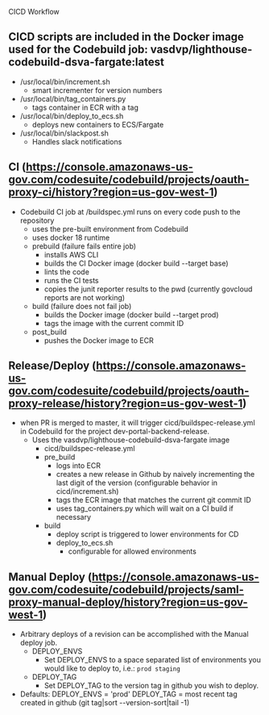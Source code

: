 CICD Workflow


## CICD scripts are included in the Docker image used for the Codebuild job: vasdvp/lighthouse-codebuild-dsva-fargate:latest
- /usr/local/bin/increment.sh
  - smart incrementer for version numbers
- /usr/local/bin/tag_containers.py
  - tags container <commitId> in ECR with a <version> tag
- /usr/local/bin/deploy_to_ecs.sh
  - deploys new containers to ECS/Fargate
- /usr/local/bin/slackpost.sh
  - Handles slack notifications


## CI (https://console.amazonaws-us-gov.com/codesuite/codebuild/projects/oauth-proxy-ci/history?region=us-gov-west-1)
- Codebuild CI job at /buildspec.yml runs on every code push to the repository
  - uses the pre-built environment from Codebuild
  - uses docker 18 runtime
  - prebuild (failure fails entire job)
    - installs AWS CLI
    - builds the CI Docker image (docker build --target base)
    - lints the code
    - runs the CI tests
    - copies the junit reporter results to the pwd (currently govcloud reports are not working)
  - build (failure does not fail job)
    - builds the Docker image (docker build --target prod)
    - tags the image with the current commit ID
  - post_build
    - pushes the Docker image to ECR

## Release/Deploy (https://console.amazonaws-us-gov.com/codesuite/codebuild/projects/oauth-proxy-release/history?region=us-gov-west-1)
- when PR is merged to master, it will trigger cicd/buildspec-release.yml in Codebuild for the project dev-portal-backend-release.
  - Uses the vasdvp/lighthouse-codebuild-dsva-fargate image
    - cicd/buildspec-release.yml
    - pre_build
      - logs into ECR
      - creates a new release in Github by naively incrementing the last digit of the version (configurable behavior in cicd/increment.sh)
      - tags the ECR image that matches the current git commit ID
      - uses tag_containers.py which will wait on a CI build if necessary
    - build
      - deploy script is triggered to lower environments for CD
      - deploy_to_ecs.sh 
        - configurable for allowed environments

## Manual Deploy (https://console.amazonaws-us-gov.com/codesuite/codebuild/projects/saml-proxy-manual-deploy/history?region=us-gov-west-1)
- Arbitrary deploys of a revision can be accomplished with the Manual deploy job.
  - DEPLOY_ENVS
    - Set DEPLOY_ENVS to a space separated list of environments you would like to deploy to, i.e.: `prod staging`
  - DEPLOY_TAG
    - Set DEPLOY_TAG to the version tag in github you wish to deploy.
- Defaults: DEPLOY_ENVS = 'prod'
            DEPLOY_TAG = most recent tag created in github (git tag|sort --version-sort|tail -1)
